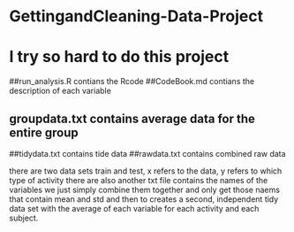 # GettingandCleaning-Data-Project
# I try so hard to do this project

##run_analysis.R contians the Rcode
##CodeBook.md contians the description of each variable
## groupdata.txt contains average data for the entire group
##tidydata.txt contains tide data
##rawdata.txt contains combined raw data


there are two data sets train and test, x refers to the data, y refers to which type of activity 
there are also another txt file contains the names of the variables
we just simply combine them together
and only get those naems that contain mean and std
and then to creates a second, independent tidy data set with the average of each variable for each activity and each subject.
